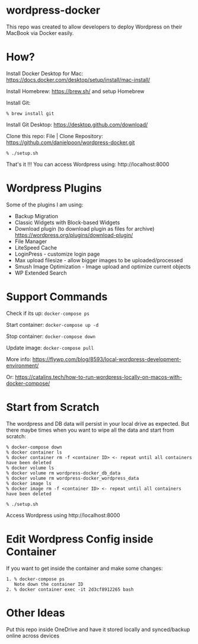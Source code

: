 # wordpress-docker

This repo was created to allow developers to deploy Wordpress on their MacBook via Docker easily.

# How?

Install Docker Desktop for Mac: https://docs.docker.com/desktop/setup/install/mac-install/

Install Homebrew: https://brew.sh/ and setup Homebrew

Install Git: 
```
% brew install git
```
Install Git Desktop: https://desktop.github.com/download/

Clone this repo: 
File | Clone Repository: https://github.com/danielpoon/wordpress-docker.git
```
% ./setup.sh
```

That's it !!! You can access Wordpress using: http://localhost:8000


# Wordpress Plugins

Some of the plugins I am using:

- Backup Migration
- Classic Widgets with Block-based Widgets
- Download plugin (to download plugin as files for archive)
  https://wordpress.org/plugins/download-plugin/
- File Manager
- LiteSpeed Cache
- LoginPress - customize login page
- Max upload filesize - allow bigger images to be uploaded/processed
- Smush Image Optimization - Image upload and optimize current objects
- WP Extended Search

# Support Commands

Check if its up: 
```docker-compose ps```

Start container: 
```docker-compose up -d```

Stop container: 
```docker-compose down```

Update image: 
```docker-compose pull```

More info: https://flywp.com/blog/8593/local-wordpress-development-environment/

Or: https://catalins.tech/how-to-run-wordpress-locally-on-macos-with-docker-compose/

# Start from Scratch

The wordpress and DB data will persist in your local drive as expected. But there maybe times when you want to wipe all the data and start from scratch:

```
% docker-compose down
% docker container ls
% docker container rm -f <container ID> <- repeat until all containers have been deleted
% docker volume ls
% docker volume rm wordpress-docker_db_data
% docker volume rm wordpress-docker_wordpress_data
% docker image ls
% docker image rm -f <container ID> <- repeat until all containers have been deleted

% ./setup.sh
```

Access Wordpress using http://localhost:8000

# Edit Wordpress Config inside Container

If you want to get inside the container and make some changes:
```
1. % docker-compose ps
   Note down the container ID
2. % docker container exec -it 2d3cf8912265 bash
```

# Other Ideas

Put this repo inside OneDrive and have it stored locally and synced/backup online across devices

